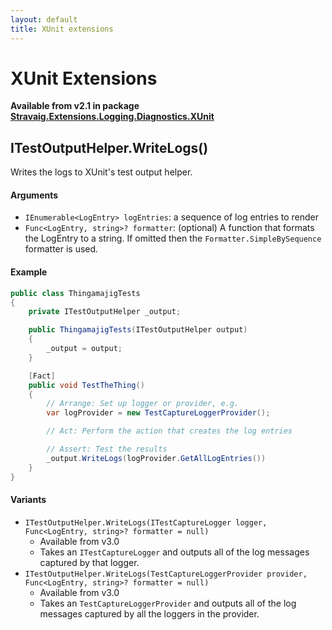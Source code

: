 ```yaml
---
layout: default
title: XUnit extensions
---
```


# XUnit Extensions

**Available from v2.1 in package [Stravaig.Extensions.Logging.Diagnostics.XUnit](https://www.nuget.org/packages/Stravaig.Extensions.Logging.Diagnostics.XUnit)**

## ITestOutputHelper.WriteLogs()

Writes the logs to XUnit's test output helper.

#### Arguments

* `IEnumerable<LogEntry> logEntries`: a sequence of log entries to render
* `Func<LogEntry, string>? formatter`: (optional) A function that formats the LogEntry to a string. If omitted then the `Formatter.SimpleBySequence` formatter is used.

#### Example

```csharp
public class ThingamajigTests
{
    private ITestOutputHelper _output;

    public ThingamajigTests(ITestOutputHelper output)
    {
        _output = output;
    }

    [Fact]
    public void TestTheThing()
    {
        // Arrange: Set up logger or provider, e.g.
        var logProvider = new TestCaptureLoggerProvider();

        // Act: Perform the action that creates the log entries

        // Assert: Test the results
        _output.WriteLogs(logProvider.GetAllLogEntries())
    }
}
```

#### Variants

* `ITestOutputHelper.WriteLogs(ITestCaptureLogger logger, Func<LogEntry, string>? formatter = null)`
  * Available from v3.0
  * Takes an `ITestCaptureLogger` and outputs all of the log messages captured by that logger.
* `ITestOutputHelper.WriteLogs(TestCaptureLoggerProvider provider, Func<LogEntry, string>? formatter = null)`
  * Available from v3.0
  * Takes an `TestCaptureLoggerProvider` and outputs all of the log messages captured by all the loggers in the provider.
